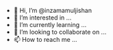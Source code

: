 - 👋 Hi, I’m @inzamamuljishan
- 👀 I’m interested in ...
- 🌱 I’m currently learning ...
- 💞️ I’m looking to collaborate on ...
- 📫 How to reach me ...

<!---
inzamamuljishan/inzamamuljishan is a ✨ special ✨ repository because its `README.md` (this file) appears on your GitHub profile.
You can click the Preview link to take a look at your changes.
--->
